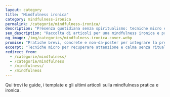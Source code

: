 ```yaml
---
layout: category
title: "Mindfulness ironica"
category: mindfulness-ironica
permalink: /categorie/mindfulness-ironica/
description: "Presenza quotidiana senza spiritualismo: tecniche micro e ironiche per recuperare attenzione nel lavoro."
seo_description: "Raccolta di articoli per una mindfulness ironica e pratica: esercizi rapidi e riflessioni per restare presenti senza trasformarsi in guru." 
og_image: /img/categories/mindfulness-ironica-cover.webp
promise: "Pratiche brevi, concrete e non-da-poster per integrare la presenza nella giornata di lavoro."
excerpt: "Tecniche micro per recuperare attenzione e calma senza rituali complicati."
redirect_from:
  - /categorie/mindfulness/
  - /categorie/mindfulness
  - /mindfulness/
  - /mindfulness
---
```


Qui trovi le guide, i template e gli ultimi articoli sulla mindfulness pratica e ironica.
